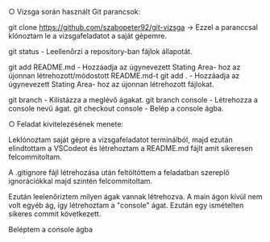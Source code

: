 ○ Vizsga során használt Git parancsok:

git clone https://github.com/szabopeter92/git-vizsga -> Ezzel a paranccsal klónoztam le a vizsgafeladatot a saját gépemre.

git status - Leellenőrzi a repository-ban fájlok állapotát.

git add README.md - Hozzáadja az úgynevezett Stating Area- hoz az újonnan létrehozott/módostott README.md-t
git add . - Hozzáadja az úgynevezett Stating Area- hoz az újonnan létrehozott fájlokat.

git branch - Kilistázza a meglévő ágakat.
git branch console - Létrehozza a console nevű ágat.
git checkout console - Belép a console ágba.

○ Feladat kivitelezésének menete: 


Leklónoztam saját gépre a vizsgafeladatot terminálból, majd ezután elindtottam a VSCodeot és létrehoztam a README.md fájlt amit sikeresen felcommitoltam.

A .gitignore fájl létrehozása után feltöltöttem a feladatban szereplő ignorációkkal majd szintén felcommitoltam.

Ezután leelenőriztem milyen ágak vannak létrehozva. A main ágon kívül nem volt egyéb ág, így létrehoztam a "console" ágat. Ezután egy ismételten sikeres commit következett. 

Beléptem a console ágba



